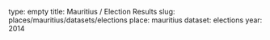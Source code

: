 type: empty
title: Mauritius / Election Results
slug: places/mauritius/datasets/elections
place: mauritius
dataset: elections
year: 2014
